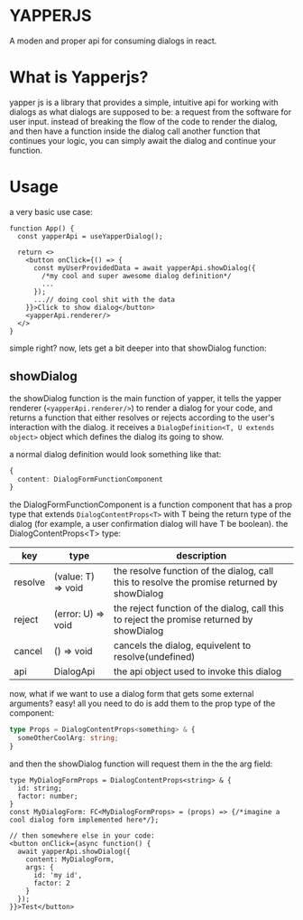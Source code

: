 # YAPPERJS

A moden and proper api for consuming dialogs in react.

# What is Yapperjs?

yapper js is a library that provides a simple, intuitive api for working with dialogs as what dialogs are supposed to be: a request from the software for user input. instead of breaking the flow of the code to render the dialog, and then have a function inside the dialog call another function that continues your logic, you can simply await the dialog and continue your function.

# Usage
a very basic use case:

```tsx
function App() {
  const yapperApi = useYapperDialog();

  return <>
    <button onClick={() => {
      const myUserProvidedData = await yapperApi.showDialog({
        /*my cool and super awesome dialog definition*/
        ...
      });
      ...// doing cool shit with the data
    }}>Click to show dialog</button>
    <yapperApi.renderer/>
  </>
}
```
simple right? now, lets get a bit deeper into that showDialog function:
## showDialog

the showDialog function is the main function of yapper, it tells the yapper renderer (```<yapperApi.renderer/>```) to render a dialog for your code, and returns a function that either resolves or rejects according to the user's interaction with the dialog.
it receives a ```DialogDefinition<T, U extends object>``` object which defines the dialog its going to show.

a normal dialog definition would look something like that:
```ts
{
  content: DialogFormFunctionComponent
}
```
the DialogFormFunctionComponent is a function component that has a prop type that extends ```DialogContentProps<T>``` with T being the return type of the dialog (for example, a user confirmation dialog will have T be boolean).
the DialogContentProps\<T> type:

| key | type | description |
|-|-|-|
|resolve|(value: T) => void|the resolve function of the dialog, call this to resolve the promise returned by showDialog|
|reject<U extends Error>|(error: U) => void|the reject function of the dialog, call this to reject the promise returned by showDialog|
|cancel|() => void|cancels the dialog, equivelent to resolve(undefined)|
|api|DialogApi|the api object used to invoke this dialog|

now, what if we want to use a dialog form that gets some external arguments? easy!
all you need to do is add them to the prop type of the component:
```ts
type Props = DialogContentProps<something> & {
  someOtherCoolArg: string;
}
```
and then the showDialog function will request them in the the arg field:
```tsx
type MyDialogFormProps = DialogContentProps<string> & {
  id: string;
  factor: number;
}
const MyDialogForm: FC<MyDialogFormProps> = (props) => {/*imagine a cool dialog form implemented here*/};

// then somewhere else in your code:
<button onClick={async function() {
  await yapperApi.showDialog({
    content: MyDialogForm,
    args: {
      id: 'my id',
      factor: 2
    }
  });
}}>Test</button>
```